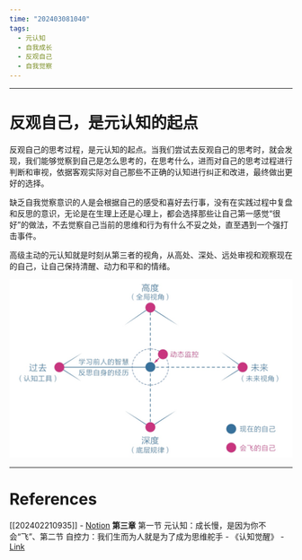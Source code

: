 ```yaml
---
time: "202403081040"
tags:
  - 元认知
  - 自我成长
  - 反观自己
  - 自我觉察
---
```


--- 
# 反观自己，是元认知的起点

反观自己的思考过程，是元认知的起点。当我们尝试去反观自己的思考时，就会发现，我们能够觉察到自己是怎么思考的，在思考什么，进而对自己的思考过程进行判断和审视，依据客观实际对自己那些不正确的认知进行纠正和改进，最终做出更好的选择。

缺乏自我觉察意识的人是会根据自己的感受和喜好去行事，没有在实践过程中复盘和反思的意识，无论是在生理上还是心理上，都会选择那些让自己第一感觉“很好”的做法，不去觉察自己当前的思维和行为有什么不妥之处，直至遇到一个强打击事件。

高级主动的元认知就是时刻从第三者的视角，从高处、深处、远处审视和观察现在的自己，让自己保持清醒、动力和平和的情绪。

![image.png](https://raw.githubusercontent.com/TsingtenHsu/image-hosting/PicGo/202402221001060.png)

---
# References

[[202402210935]] - [Notion](https://www.notion.so/202402210935-a81422cd81404af0bd20aa6875e63696?pvs=4)
**第三章** 第一节 元认知：成长慢，是因为你不会“飞”、第二节 自控力：我们生而为人就是为了成为思维舵手 - 《认知觉醒》 - [Link](https://weread.qq.com/web/reader/6a732ce07201202c6a7b30a)